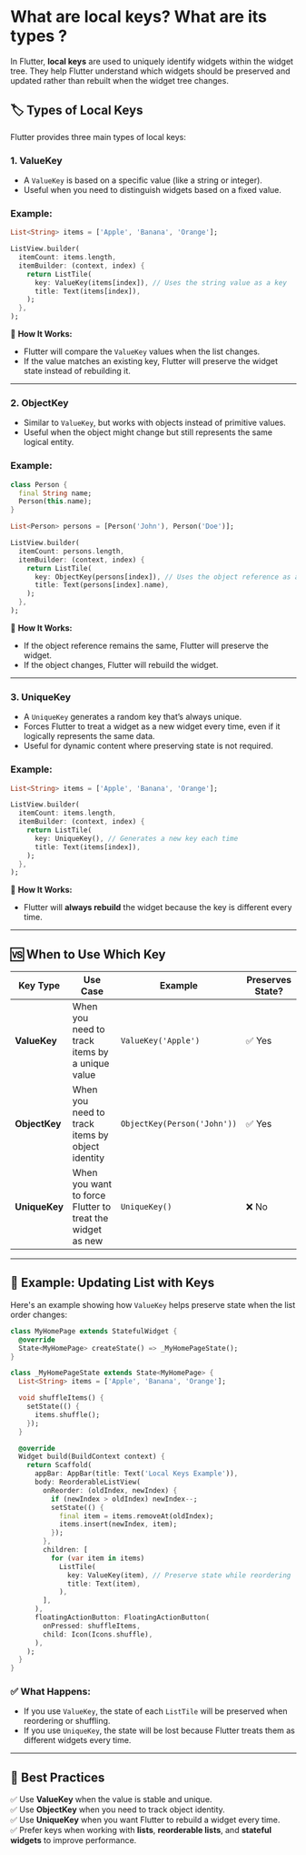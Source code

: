 # What are local keys? What are its types ?

In Flutter, **local keys** are used to uniquely identify widgets within the widget tree.
They help Flutter understand which widgets should be preserved and updated rather than rebuilt when the widget tree changes.

## 🏷️ **Types of Local Keys**
Flutter provides three main types of local keys:

### 1. **ValueKey**
- A `ValueKey` is based on a specific value (like a string or integer).  
- Useful when you need to distinguish widgets based on a fixed value.

### **Example:**
```dart
List<String> items = ['Apple', 'Banana', 'Orange'];

ListView.builder(
  itemCount: items.length,
  itemBuilder: (context, index) {
    return ListTile(
      key: ValueKey(items[index]), // Uses the string value as a key
      title: Text(items[index]),
    );
  },
);
```

🔎 **How It Works:**
- Flutter will compare the `ValueKey` values when the list changes.
- If the value matches an existing key, Flutter will preserve the widget state instead of rebuilding it.

---

### 2. **ObjectKey**
- Similar to `ValueKey`, but works with objects instead of primitive values.  
- Useful when the object might change but still represents the same logical entity.

### **Example:**
```dart
class Person {
  final String name;
  Person(this.name);
}

List<Person> persons = [Person('John'), Person('Doe')];

ListView.builder(
  itemCount: persons.length,
  itemBuilder: (context, index) {
    return ListTile(
      key: ObjectKey(persons[index]), // Uses the object reference as a key
      title: Text(persons[index].name),
    );
  },
);
```

🔎 **How It Works:**
- If the object reference remains the same, Flutter will preserve the widget.
- If the object changes, Flutter will rebuild the widget.

---

### 3. **UniqueKey**
- A `UniqueKey` generates a random key that’s always unique.  
- Forces Flutter to treat a widget as a new widget every time, even if it logically represents the same data.  
- Useful for dynamic content where preserving state is not required.

### **Example:**
```dart
List<String> items = ['Apple', 'Banana', 'Orange'];

ListView.builder(
  itemCount: items.length,
  itemBuilder: (context, index) {
    return ListTile(
      key: UniqueKey(), // Generates a new key each time
      title: Text(items[index]),
    );
  },
);
```

🔎 **How It Works:**
- Flutter will **always rebuild** the widget because the key is different every time.

---

## 🆚 **When to Use Which Key**
| Key Type      | Use Case                                                  | Example                     | Preserves State? |
|---------------|-----------------------------------------------------------|-----------------------------|------------------|
| **ValueKey**  | When you need to track items by a unique value            | `ValueKey('Apple')`         | ✅ Yes            |
| **ObjectKey** | When you need to track items by object identity           | `ObjectKey(Person('John'))` | ✅ Yes            |
| **UniqueKey** | When you want to force Flutter to treat the widget as new | `UniqueKey()`               | ❌ No             |

---

## 🌟 **Example: Updating List with Keys**
Here's an example showing how `ValueKey` helps preserve state when the list order changes:

```dart
class MyHomePage extends StatefulWidget {
  @override
  State<MyHomePage> createState() => _MyHomePageState();
}

class _MyHomePageState extends State<MyHomePage> {
  List<String> items = ['Apple', 'Banana', 'Orange'];

  void shuffleItems() {
    setState(() {
      items.shuffle();
    });
  }

  @override
  Widget build(BuildContext context) {
    return Scaffold(
      appBar: AppBar(title: Text('Local Keys Example')),
      body: ReorderableListView(
        onReorder: (oldIndex, newIndex) {
          if (newIndex > oldIndex) newIndex--;
          setState(() {
            final item = items.removeAt(oldIndex);
            items.insert(newIndex, item);
          });
        },
        children: [
          for (var item in items)
            ListTile(
              key: ValueKey(item), // Preserve state while reordering
              title: Text(item),
            ),
        ],
      ),
      floatingActionButton: FloatingActionButton(
        onPressed: shuffleItems,
        child: Icon(Icons.shuffle),
      ),
    );
  }
}
```

### ✅ **What Happens:**
- If you use `ValueKey`, the state of each `ListTile` will be preserved when reordering or shuffling.  
- If you use `UniqueKey`, the state will be lost because Flutter treats them as different widgets every time.

---

## 🚀 **Best Practices**
✅ Use **ValueKey** when the value is stable and unique.  
✅ Use **ObjectKey** when you need to track object identity.  
✅ Use **UniqueKey** when you want Flutter to rebuild a widget every time.  
✅ Prefer keys when working with **lists**, **reorderable lists**, and **stateful widgets** to improve performance.  
